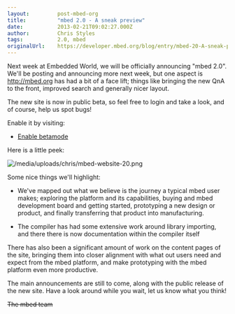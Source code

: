 ```yaml
---
layout:         post-mbed-org
title:          "mbed 2.0 - A sneak preview"
date:           2013-02-21T09:02:27.000Z
author:         Chris Styles
tags:           2.0, mbed
originalUrl:    https://developer.mbed.org/blog/entry/mbed-20-A-sneak-preview/
---
```


<p>Next week at Embedded World, we will be officially announcing &quot;mbed
  2.0&quot;. We&apos;ll be posting and announcing more next week, but one
  aspect is <a href="http://mbed.org">http://mbed.org</a> has had a bit of
  a face lift; things like bringing the new QnA to the front, improved search
  and generally nicer layout.</p>
<p>The new site is now in public beta, so feel free to login and take a look,
  and of course, help us spot bugs!</p>
<p>Enable it by visiting:</p>
<ul>
  <li><a href="http://mbed.org/betamode">Enable betamode</a>

  </li>
</ul>
<p>Here is a little peek:</p>
<p>
  <img src="https://developer.mbed.org/media/uploads/chris/mbed-website-20.png"
  alt="/media/uploads/chris/mbed-website-20.png" title="/media/uploads/chris/mbed-website-20.png">
</p>
<p>Some nice things we&apos;ll highlight:</p>
<ul>
  <li>We&apos;ve mapped out what we believe is the journey a typical mbed user
    makes; exploring the platform and its capabilities, buying and mbed development
    board and getting started, prototyping a new design or product, and finally
    transferring that product into manufacturing.</li>
</ul>
<ul>
  <li>The compiler has had some extensive work around library importing, and
    there there is now documentation within the compiler itself</li>
</ul>
<p>There has also been a significant amount of work on the content pages
  of the site, bringing them into closer alignment with what out users need
  and expect from the mbed platform, and make prototyping with the mbed platform
  even more productive.</p>
<p>The main announcements are still to come, along with the public release
  of the new site. Have a look around while you wait, let us know what you
  think!</p>
<p><strike> The mbed team</strike>
</p>
